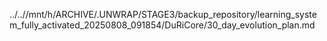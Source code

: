 ../..//mnt/h/ARCHIVE/.UNWRAP/STAGE3/backup_repository/learning_system_fully_activated_20250808_091854/DuRiCore/30_day_evolution_plan.md